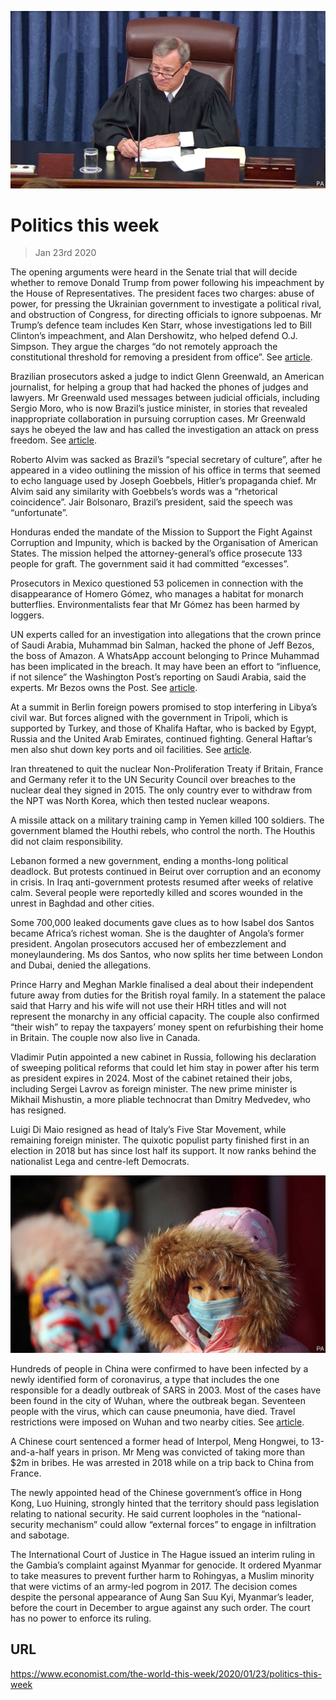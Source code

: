 ![](./images/20200125_WWP001_0.jpg)

# Politics this week

> Jan 23rd 2020

The opening arguments were heard in the Senate trial that will decide whether to remove Donald Trump from power following his impeachment by the House of Representatives. The president faces two charges: abuse of power, for pressing the Ukrainian government to investigate a political rival, and obstruction of Congress, for directing officials to ignore subpoenas. Mr Trump’s defence team includes Ken Starr, whose investigations led to Bill Clinton’s impeachment, and Alan Dershowitz, who helped defend O.J. Simpson. They argue the charges “do not remotely approach the constitutional threshold for removing a president from office”. See [article](https://www.economist.com//leaders/2020/01/23/americas-anything-goes-presidency).

Brazilian prosecutors asked a judge to indict Glenn Greenwald, an American journalist, for helping a group that had hacked the phones of judges and lawyers. Mr Greenwald used messages between judicial officials, including Sergio Moro, who is now Brazil’s justice minister, in stories that revealed inappropriate collaboration in pursuing corruption cases. Mr Greenwald says he obeyed the law and has called the investigation an attack on press freedom. See [article](https://www.economist.com//the-americas/2020/01/23/brazilian-prosecutors-go-after-glenn-greenwald-an-american-journalist).

Roberto Alvim was sacked as Brazil’s “special secretary of culture”, after he appeared in a video outlining the mission of his office in terms that seemed to echo language used by Joseph Goebbels, Hitler’s propaganda chief. Mr Alvim said any similarity with Goebbels’s words was a “rhetorical coincidence”. Jair Bolsonaro, Brazil’s president, said the speech was “unfortunate”.

Honduras ended the mandate of the Mission to Support the Fight Against Corruption and Impunity, which is backed by the Organisation of American States. The mission helped the attorney-general’s office prosecute 133 people for graft. The government said it had committed “excesses”.

Prosecutors in Mexico questioned 53 policemen in connection with the disappearance of Homero Gómez, who manages a habitat for monarch butterflies. Environmentalists fear that Mr Gómez has been harmed by loggers.

UN experts called for an investigation into allegations that the crown prince of Saudi Arabia, Muhammad bin Salman, hacked the phone of Jeff Bezos, the boss of Amazon. A WhatsApp account belonging to Prince Muhammad has been implicated in the breach. It may have been an effort to “influence, if not silence” the Washington Post’s reporting on Saudi Arabia, said the experts. Mr Bezos owns the Post. See [article](https://www.economist.com//node/21778724).

At a summit in Berlin foreign powers promised to stop interfering in Libya’s civil war. But forces aligned with the government in Tripoli, which is supported by Turkey, and those of Khalifa Haftar, who is backed by Egypt, Russia and the United Arab Emirates, continued fighting. General Haftar’s men also shut down key ports and oil facilities. See [article](https://www.economist.com//middle-east-and-africa/2020/01/23/khalifa-haftar-the-libyan-warlord-is-not-interested-in-compromise).

Iran threatened to quit the nuclear Non-Proliferation Treaty if Britain, France and Germany refer it to the UN Security Council over breaches to the nuclear deal they signed in 2015. The only country ever to withdraw from the NPT was North Korea, which then tested nuclear weapons.

A missile attack on a military training camp in Yemen killed 100 soldiers. The government blamed the Houthi rebels, who control the north. The Houthis did not claim responsibility.

Lebanon formed a new government, ending a months-long political deadlock. But protests continued in Beirut over corruption and an economy in crisis. In Iraq anti-government protests resumed after weeks of relative calm. Several people were reportedly killed and scores wounded in the unrest in Baghdad and other cities.

Some 700,000 leaked documents gave clues as to how Isabel dos Santos became Africa’s richest woman. She is the daughter of Angola’s former president. Angolan prosecutors accused her of embezzlement and moneylaundering. Ms dos Santos, who now splits her time between London and Dubai, denied the allegations.

Prince Harry and Meghan Markle finalised a deal about their independent future away from duties for the British royal family. In a statement the palace said that Harry and his wife will not use their HRH titles and will not represent the monarchy in any official capacity. The couple also confirmed “their wish” to repay the taxpayers’ money spent on refurbishing their home in Britain. The couple now also live in Canada.

Vladimir Putin appointed a new cabinet in Russia, following his declaration of sweeping political reforms that could let him stay in power after his term as president expires in 2024. Most of the cabinet retained their jobs, including Sergei Lavrov as foreign minister. The new prime minister is Mikhail Mishustin, a more pliable technocrat than Dmitry Medvedev, who has resigned.

Luigi Di Maio resigned as head of Italy’s Five Star Movement, while remaining foreign minister. The quixotic populist party finished first in an election in 2018 but has since lost half its support. It now ranks behind the nationalist Lega and centre-left Democrats.

![](./images/20200125_WWP002_0.jpg)

Hundreds of people in China were confirmed to have been infected by a newly identified form of coronavirus, a type that includes the one responsible for a deadly outbreak of SARS in 2003. Most of the cases have been found in the city of Wuhan, where the outbreak began. Seventeen people with the virus, which can cause pneumonia, have died. Travel restrictions were imposed on Wuhan and two nearby cities. See [article](https://www.economist.com//leaders/2020/01/25/the-world-is-better-prepared-than-ever-to-stop-the-wuhan-coronavirus).

A Chinese court sentenced a former head of Interpol, Meng Hongwei, to 13-and-a-half years in prison. Mr Meng was convicted of taking more than $2m in bribes. He was arrested in 2018 while on a trip back to China from France.

The newly appointed head of the Chinese government’s office in Hong Kong, Luo Huining, strongly hinted that the territory should pass legislation relating to national security. He said current loopholes in the “national-security mechanism” could allow “external forces” to engage in infiltration and sabotage.

The International Court of Justice in The Hague issued an interim ruling in the Gambia’s complaint against Myanmar for genocide. It ordered Myanmar to take measures to prevent further harm to Rohingyas, a Muslim minority that were victims of an army-led pogrom in 2017. The decision comes despite the personal appearance of Aung San Suu Kyi, Myanmar’s leader, before the court in December to argue against any such order. The court has no power to enforce its ruling.

## URL

https://www.economist.com/the-world-this-week/2020/01/23/politics-this-week

